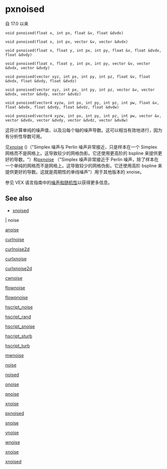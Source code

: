 # pxnoised

自 17.0 以来

`void pxnoised(float x, int px, float &v, float &dvdx)`

`void pxnoised(float x, int px, vector &v, vector &dvdx)`

`void pxnoised(float x, float y, int px, int py, float &v, float &dvdx, float &dvdy)`

`void pxnoised(float x, float y, int px, int py, vector &v, vector &dvdx, vector &dvdy)`

`void pxnoised(vector xyz, int px, int py, int pz, float &v, float &dvdx, float &dvdy, float &dvdz)`

`void pxnoised(vector xyz, int px, int py, int pz, vector &v, vector &dvdx, vector &dvdy, vector &dvdz)`

`void pxnoised(vector4 xyzw, int px, int py, int pz, int pw, float &v, float &dvdx, float &dvdy, float &dvdz, float &dvdw)`

`void pxnoised(vector4 xyzw, int px, int py, int pz, int pw, vector &v, vector &dvdx, vector &dvdy, vector &dvdz, vector &dvdw)`

这将计算单纯的噪声值，以及沿每个轴的噪声导数。这可以相当有效地进行，因为有分析性导数可用。

见[xnoise](xnoise.html) ()（"Simplex 噪声与 Perlin 噪声非常接近，只是样本在一个 Simplex 网格而不是网格上。这导致较少的网格伪影。它还使用更高阶的 bspline 来提供更好的导数。"）和[pxnoise](pxnoise.html) （"Simplex 噪声非常接近于 Perlin 噪声，除了样本在一个单纯的网格而不是网格上。这导致较少的网格伪影。它还使用高阶 bspline 来提供更好的导数。这就是周期性的单线噪声"）用于其他版本的 xnoise。

参见 VEX 语言指南中的[噪声和随机性](.../random.html)以获得更多信息。

## See also

- [xnoised](xnoised.html)

|
noise

[anoise](anoise.html)

[curlnoise](curlnoise.html)

[curlnoise2d](curlnoise2d.html)

[curlxnoise](curlxnoise.html)

[curlxnoise2d](curlxnoise2d.html)

[cwnoise](cwnoise.html)

[flownoise](flownoise.html)

[flowpnoise](flowpnoise.html)

[hscript_noise](hscript_noise.html)

[hscript_rand](hscript_rand.html)

[hscript_snoise](hscript_snoise.html)

[hscript_sturb](hscript_sturb.html)

[hscript_turb](hscript_turb.html)

[mwnoise](mwnoise.html)

[noise](noise.html)

[noised](noised.html)

[onoise](onoise.html)

[pnoise](pnoise.html)

[xnoise](pxnoise.html)

[pxnoised](pxnoised.html)

[snoise](snoise.html)

[vnoise](vnoise.html)

[wnoise](wnoise.html)

[xnoise](xnoise.html)

[xnoised](xnoised.html)
